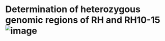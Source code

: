# Determination of heterozygous genomic regions of RH and RH10-15![image](https://user-images.githubusercontent.com/53527045/223418555-c7cf4e92-58da-48c0-8631-4bc5e66e4724.png)




